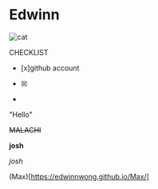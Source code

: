 <html>
  
  <head></head>

<body>
    
# Edwinn


  ![cat](https://i.pinimg.com/474x/65/11/b7/6511b73fd51f054d5daa2720dbaf38a8--ugly-dogs-pet-pictures.jpg)
  
CHECKLIST

- [x]github account
- [x]
- 
  
  "Hello"

~~MALACHI~~
  
  **josh**
  
  *josh*

  (Max)[https://edwinnwong.github.io/Max/]
  
</body>

</html>


